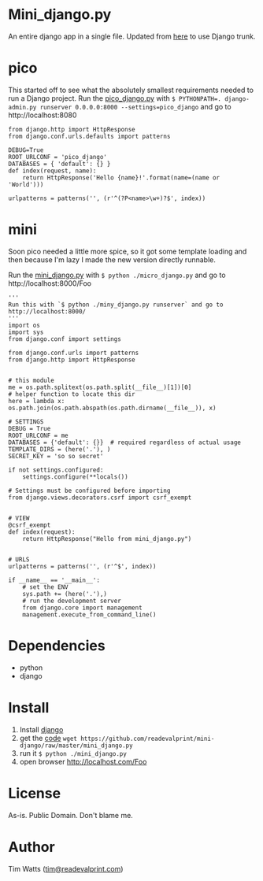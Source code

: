 Mini_django.py
==============

An entire django app in a single file. Updated from [here](http://olifante.blogs.com/covil/2010/04/minimal-django.html) to use Django trunk. 

pico
====
This started off to see what the absolutely smallest requirements needed to run a Django project. Run the [pico_django.py](https://github.com/readevalprint/mini-django/blob/master/pico_django.py) with `$ PYTHONPATH=. django-admin.py runserver 0.0.0.0:8000 --settings=pico_django` and go to http://localhost:8080

    from django.http import HttpResponse
    from django.conf.urls.defaults import patterns
    
    DEBUG=True
    ROOT_URLCONF = 'pico_django'
    DATABASES = { 'default': {} }
    def index(request, name):
        return HttpResponse('Hello {name}!'.format(name=(name or 'World')))
    
    urlpatterns = patterns('', (r'^(?P<name>\w+)?$', index))

mini
====
Soon pico needed a little more spice, so it got some template loading and then because I'm lazy I made the new version directly runnable.

Run the [mini_django.py](https://github.com/readevalprint/mini-django/blob/master/mini_django.py) with `$ python ./micro_django.py` and go to http://localhost:8000/Foo


    '''
    Run this with `$ python ./miny_django.py runserver` and go to http://localhost:8000/
    '''
    import os
    import sys
    from django.conf import settings
    
    from django.conf.urls import patterns
    from django.http import HttpResponse
    
    
    # this module
    me = os.path.splitext(os.path.split(__file__)[1])[0]
    # helper function to locate this dir
    here = lambda x: os.path.join(os.path.abspath(os.path.dirname(__file__)), x)
    
    # SETTINGS
    DEBUG = True
    ROOT_URLCONF = me
    DATABASES = {'default': {}}  # required regardless of actual usage
    TEMPLATE_DIRS = (here('.'), )
    SECRET_KEY = 'so so secret'
    
    if not settings.configured:
        settings.configure(**locals())
    
    # Settings must be configured before importing
    from django.views.decorators.csrf import csrf_exempt
    
    
    # VIEW
    @csrf_exempt
    def index(request):
        return HttpResponse("Hello from mini_django.py")
    
    
    # URLS
    urlpatterns = patterns('', (r'^$', index))
    
    if __name__ == '__main__':
        # set the ENV
        sys.path += (here('.'),)
        # run the development server
        from django.core import management
        management.execute_from_command_line()


Dependencies
===========
* python
* django

Install
======
1. Install [django](http://docs.djangoproject.com/en/dev/intro/install/)
2. get the [code](https://github.com/readevalprint/mini-django/raw/master/mini_django.py) `wget https://github.com/readevalprint/mini-django/raw/master/mini_django.py`
3. run it `$ python ./mini_django.py`
4. open browser http://localhost.com/Foo

License
=======
As-is. Public Domain. Don't blame me.

Author
======
Tim Watts (tim@readevalprint.com)
